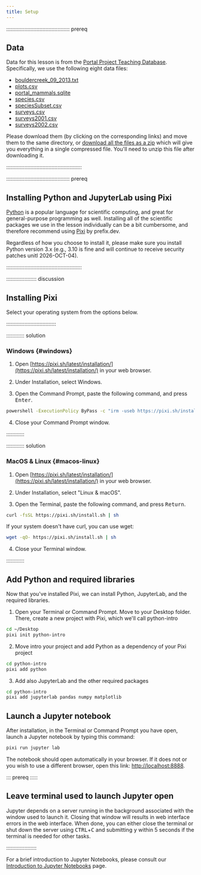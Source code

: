 ```yaml
---
title: Setup
---
```


::::::::::::::::::::::::::::::::::::::::::  prereq

## Data

Data for this lesson is from the
[Portal Project Teaching Database](https://figshare.com/articles/Portal_Project_Teaching_Database/1314459).
Specifically, we use the following eight data files:

- [bouldercreek\_09\_2013.txt](data/bouldercreek_09_2013.txt)
- [plots.csv](https://ndownloader.figshare.com/files/3299474)
- [portal\_mammals.sqlite](https://ndownloader.figshare.com/files/11188550)
- [species.csv](https://ndownloader.figshare.com/files/3299483)
- [speciesSubset.csv](data/speciesSubset.csv)
- [surveys.csv](https://ndownloader.figshare.com/files/10717177)
- [surveys2001.csv](data/yearly_files/surveys2001.csv)
- [surveys2002.csv](data/yearly_files/surveys2002.csv)

Please download them (by clicking on the corresponding links) and move them to the same directory, or
[download all the files as a zip](data/portal-teachingdb-master.zip)
which will give you everything in a single compressed file. You'll need to unzip
this file after downloading it.


::::::::::::::::::::::::::::::::::::::::::::::::::

::::::::::::::::::::::::::::::::::::::::::  prereq

## Installing Python and JupyterLab using Pixi

[Python][python] is a popular language for scientific computing, and great for
general-purpose programming as well. Installing all of the scientific packages we use in the lesson
individually can be a bit cumbersome, and therefore recommend using [Pixi](https://pixi.sh/latest/) by prefix.dev.

Regardless of how you choose to install it, please make sure you install Python
version 3.x (e.g., 3.10 is fine and will continue to receive security patches unitl 2026-OCT-04).


::::::::::::::::::::::::::::::::::::::::::::::::::

:::::::::::::::::::: discussion

## Installing Pixi

Select your operating system from the options below.

:::::::::::::::::::::::::::::::::

:::::::::::: solution

### Windows {#windows}

1. Open [https://pixi.sh/latest/installation/](https://pixi.sh/latest/installation/) in your web browser.

2. Under Installation, select Windows.

3. Open the Command Prompt, paste the following command, and press <kbd>Enter</kbd>.

  ```bash
  powershell -ExecutionPolicy ByPass -c "irm -useb https://pixi.sh/install.ps1 | iex"
  ```
  
4. Close your Command Prompt window.

::::::::::::

:::::::::::: solution

### MacOS & Linux {#macos-linux}

1. Open [https://pixi.sh/latest/installation/](https://pixi.sh/latest/installation/) in your web browser.

2. Under Installation, select "Linux & macOS".

3. Open the Terminal, paste the following command, and press <kbd>Return</kbd>.

  ```bash
  curl -fsSL https://pixi.sh/install.sh | sh
  ```
  
  If your system doesn't have curl, you can use wget:
  
  ```bash
  wget -qO- https://pixi.sh/install.sh | sh
  ```
  
4. Close your Terminal window.

::::::::::::



## Add Python and required libraries

Now that you've installed Pixi, we can install Python, JupyterLab, and the required libraries.

1. Open your Terminal or Command Prompt. Move to your Desktop folder. There, create a new project with Pixi, which we'll call python-intro

```bash
cd ~/Desktop
pixi init python-intro
```

2. Move intro your project and add Python as a dependency of your Pixi project

```bash
cd python-intro
pixi add python
```

3. Add also JupyterLab and the other required packages

```bash
cd python-intro
pixi add jupyterlab pandas numpy matplotlib
```

## Launch a Jupyter notebook

After installation, in the Terminal or Command Prompt you have open, launch a Jupyter notebook by typing this command:

```bash
pixi run jupyter lab
```

The notebook should open automatically in your browser. If it does not or you
wish to use a different browser, open this link: [http://localhost:8888](https://localhost:8888).

::: prereq :::::
## Leave terminal used to launch Jupyter open

Jupyter depends on a server running in the background associated with the window used to launch it. Closing that window will results in web interface errors in the web interface. When done, you can either close the terminal or shut down the server using <kbd>CTRL</kbd>+<kbd>C</kbd> and submitting <kbd>y</kbd> within 5 seconds if the terminal is needed for other tasks.

::::::::::::::::::::

For a brief introduction to Jupyter Notebooks, please consult our
[Introduction to Jupyter Notebooks](jupyter_notebooks.md) page.

[python]: https://www.python.org/
[anaconda]: https://www.anaconda.com/
[jupyter]: https://jupyter.org/



